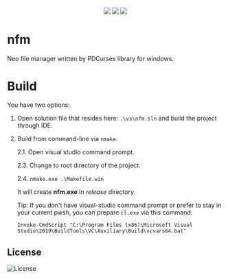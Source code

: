 <h4 align="center">
  <img src="https://img.shields.io/github/languages/top/LinArcX/nfm.svg"/>  <img src="https://img.shields.io/github/repo-size/LinArcX/nfm.svg"/>  <img src="https://img.shields.io/github/tag/LinArcX/nfm.svg?colorB=green"/>
</h4>

# nfm
Neo file manager written by PDCurses library for windows.

# Build
You have two options:
1. Open solution file that resides here: `.\vs\nfm.sln` and build the project through IDE.
2. Build from command-line via `nmake`.

    2.1. Open visual studio command prompt.

    2.3. Change to root directory of the project.

    2.4. `nmake.exe .\Makefile.win`

    It will create __nfm.exe__ in _release_ directory.

    Tip: If you don't have visual-studio command prompt or prefer to stay in your current pwsh, you can prepare `cl.exe` via this command:

    `Invoke-CmdScript "C:\Program Files (x86)\Microsoft Visual Studio\2019\BuildTools\VC\Auxiliary\Build\vcvars64.bat"`

## License
![License](https://img.shields.io/github/license/LinArcX/nfm.svg)

